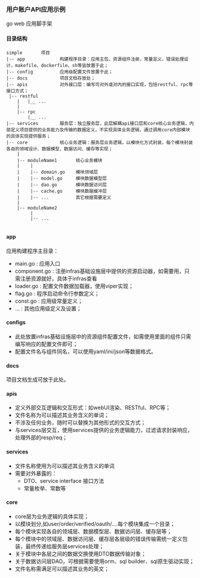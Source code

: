 ### 用户账户API应用示例
go web 应用脚手架


#### 目录结构

```
simple       项目
|-- app             构建程序目录：应用主包，资源组件注册，常量定义，错误处理设计，makefile、dockerfile、sh等皆放置于此；
|-- config          应用级配置文件放置于此；
|-- docs            项目文档存放处；
|-- apis            对外接口层：编写可对外或对内的接口实现，包括restful、rpc等接口方式；
 |-- restful
    |   |__ ...
    |
    |-- rpc
        |__ ... 
|-- services        服务层：独立服务层，此层解耦api接口层和core核心业务逻辑，内部定义项目提供的业务能力及传输的数据定义，不实现具体业务逻辑，通过调用core内部模块的具体实现提供服务；
|-- core            核心业务逻辑：服务层业务逻辑，以模块化方式封装，每个模块封装各自的领域设计、数据模型、数据访问、缓存等实现；
    |
    |-- moduleName1       核心业务模块
    |    |
    |    |-- domain.go    模块领域层
    |    |-- model.go     模块数据模型层
    |    |-- dao.go       模块数据访问层
    |    |-- cache.go     模块数据缓冲层
    |    |-- ...          其它根据需要定义
    |    
    |-- moduleName2  
         |
         |-- ...  
    
```

#### app
 应用构建程序主目录：
 - main.go : 应用入口
 - component.go : 注册infras基础设施层中提供的资源启动器，如需要用，只需注册资源就好，具体于infras查看
 - loader.go : 配置文件数据加载器，使用viper实现；
 - flag.go : 程序启动命令行参数定义；
 - const.go : 应用级常量定义；
 - ... : 其他应用级定义及设置； 

#### configs
 - 此处放置infras基础设施层中的资源组件配置文件，如需使用里面的组件只需编写响应的配置文件即可；
 - 配置文件名与组件同名，可以使用yaml/ini/json等数据格式。

#### docs
 项目文档生成可放于此处。

#### apis
 - 定义外部交互逻辑和交互形式：如webUI渲染、RESTful、RPC等；
 - 文件名称为可以描述其业务含义的单词；
 - 不涉及任何业务，随时可以替换为其他形式的交互方式；
 - 与services层交互，使用services提供的业务逻辑能力，过滤请求封装响应，处理外部的resp/req；
 
#### services
 - 文件名称使用为可以描述其业务含义的单词
 - 需要对外暴露的：
    - DTO、service interface 接口方法
    - 常量枚举、常数等 

#### core 
 - core层为业务逻辑的具体实现；
 - 以模块划分,如user/order/verified/oauth/....每个模块集成一个目录；
 - 每个模块实现各自的领域层、数据模型层、数据访问层、缓存层等；
 - 每个模块中的领域层、数据访问层、缓存层各层级的错误传输需统一定义包装，最终传递给服务层services处理；
 - 关于模块中各层之间的数据交换使用DTO数据传输对象；
 - 关于数据访问层DAO，可根据需要使用orm、sql builder、sql原生驱动实现；
 - 文件名称需满足可以描述其业务的英文；